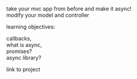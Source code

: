 take your mvc app from before and make it async!  
modify your model and controller


learning objectives:

callbacks,  
what is async,  
promises?  
async library?  

link to project